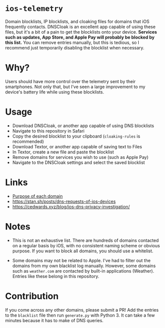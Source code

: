 # `ios-telemetry`

Domain blocklists, IP blocklists, and cloaking files for domains that iOS frequently contacts. DNSCloak is an excellent app capable of using these files, but it's a bit of a pain to get the blocklists onto your device. **Services such as updates, App Store, and Apple Pay will probably be blocked by this list.** You can remove entries manually, but this is tedious, so I recommend just temporarily disabling the blocklist when necessary.

# Why?

Users should have more control over the telemetry sent by their smartphones. Not only that, but I've seen a large improvement to my device's battery life while using these blocklists.

# Usage

- Download DNSCloak, or another app capable of using DNS blocklists
- Navigate to this repository in Safari
- Copy the desired blocklist to your clipboard (`cloaking-rules` is recommended)
- Download Textor, or another app capable of saving text to Files
- In Textor, create a new file and paste the blocklist
- Remove domains for services you wish to use (such as Apple Pay)
- Navigate to the DNSCloak settings and select the saved blocklist

# Links

- [Purpose of each domain](https://github.com/c-edw/ios-telemetry/wiki/Domains)
- https://stan.sh/posts/dns-requests-of-ios-devices
- https://cedwards.xyz/blog/ios-dns-privacy-investigation/

# Notes

* This is not an exhaustive list. There are hundreds of domains contacted on a regular basis by iOS, with no consistent naming scheme or obvious purpose. If you want to block all domains, you should use a whitelist.

* Some domains may not be related to Apple. I've had to filter out the domains from my own blacklist log manually. However, some domains such as `weather.com` are contacted by built-in applications (Weather). Entries like these belong in this repository.

# Contribution

If you come across any other domains, please submit a PR! Add the entries to the `blacklist` file then run `generate.py` with Python 3. It can take a few minutes because it has to make of DNS queries.